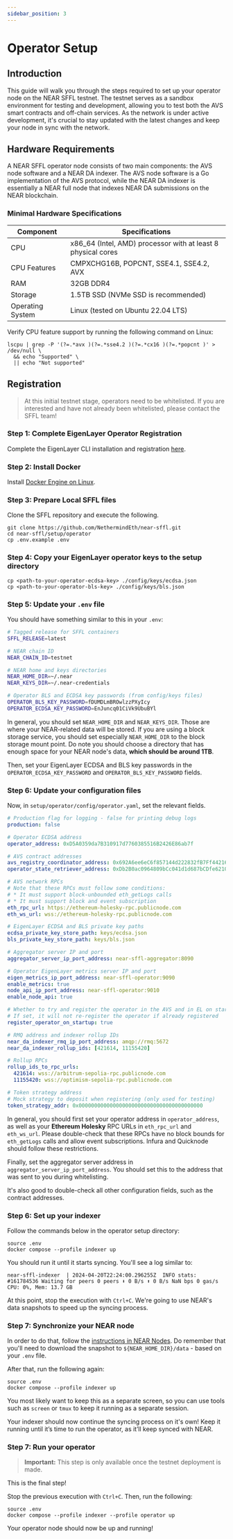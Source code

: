 ```yaml
---
sidebar_position: 3
---
```


# Operator Setup

## Introduction

This guide will walk you through the steps required to set up your operator node on the NEAR SFFL testnet. The testnet serves as a sandbox environment for testing and development, allowing you to test both the AVS smart contracts and off-chain services. As the network is under active development, it's crucial to stay updated with the latest changes and keep your node in sync with the network.

## Hardware Requirements

A NEAR SFFL operator node consists of two main components: the AVS node software and a NEAR DA indexer. The AVS node software is a Go implementation of the AVS protocol, while the NEAR DA indexer is essentially a NEAR full node that indexes NEAR DA submissions on the NEAR blockchain.

### Minimal Hardware Specifications

| Component          | Specifications                                                          |
|--------------------|-------------------------------------------------------------------------|
| CPU                | x86_64 (Intel, AMD) processor with at least 8 physical cores            |
| CPU Features       | CMPXCHG16B, POPCNT, SSE4.1, SSE4.2, AVX                                 |
| RAM                | 32GB DDR4                                                               |
| Storage            | 1.5TB SSD (NVMe SSD is recommended)                                     |
| Operating System   | Linux (tested on Ubuntu 22.04 LTS)                                      |

Verify CPU feature support by running the following command on Linux:

```
lscpu | grep -P '(?=.*avx )(?=.*sse4.2 )(?=.*cx16 )(?=.*popcnt )' > /dev/null \
  && echo "Supported" \
  || echo "Not supported"
```

## Registration

> At this initial testnet stage, operators need to be whitelisted. If you are
> interested and have not already been whitelisted, please contact the SFFL
> team!

### Step 1: Complete EigenLayer Operator Registration

Complete the EigenLayer CLI installation and registration [here](https://docs.eigenlayer.xyz/operator-guides/operator-installation).

### Step 2: Install Docker

Install [Docker Engine on Linux](https://docs.docker.com/engine/install/ubuntu/).

### Step 3: Prepare Local SFFL files

Clone the SFFL repository and execute the following.

```
git clone https://github.com/NethermindEth/near-sffl.git
cd near-sffl/setup/operator
cp .env.example .env
```

### Step 4: Copy your EigenLayer operator keys to the setup directory

```
cp <path-to-your-operator-ecdsa-key> ./config/keys/ecdsa.json
cp <path-to-your-operator-bls-key> ./config/keys/bls.json
```

### Step 5: Update your `.env` file

You should have something similar to this in your `.env`:
```bash
# Tagged release for SFFL containers
SFFL_RELEASE=latest

# NEAR chain ID
NEAR_CHAIN_ID=testnet

# NEAR home and keys directories
NEAR_HOME_DIR=~/.near
NEAR_KEYS_DIR=~/.near-credentials

# Operator BLS and ECDSA key passwords (from config/keys files)
OPERATOR_BLS_KEY_PASSWORD=fDUMDLmBROwlzzPXyIcy
OPERATOR_ECDSA_KEY_PASSWORD=EnJuncq01CiVk9UbuBYl
```

In general, you should set `NEAR_HOME_DIR` and `NEAR_KEYS_DIR`. Those are
where your NEAR-related data will be stored. If you are using a block storage
service, you should set especially `NEAR_HOME_DIR` to the block storage mount
point. Do note you should choose a directory that has enough space for your
NEAR node's data, **which should be around 1TB**.

Then, set your EigenLayer ECDSA and BLS key passwords in the
`OPERATOR_ECDSA_KEY_PASSWORD` and `OPERATOR_BLS_KEY_PASSWORD` fields.

### Step 6: Update your configuration files

Now, in `setup/operator/config/operator.yaml`, set the relevant fields.

```yaml
# Production flag for logging - false for printing debug logs
production: false

# Operator ECDSA address
operator_address: 0xD5A0359da7B310917d7760385516B2426E86ab7f

# AVS contract addresses
avs_registry_coordinator_address: 0x692A6ee6eC6f857144d222832fB7Ff44216BC0A7
operator_state_retriever_address: 0xDb2B0ac0964809bCc041d1d687bCDfe6210a8E25

# AVS network RPCs
# Note that these RPCs must follow some conditions:
# * It must support block-unbounded eth_getLogs calls
# * It must support block and event subscription
eth_rpc_url: https://ethereum-holesky-rpc.publicnode.com
eth_ws_url: wss://ethereum-holesky-rpc.publicnode.com

# EigenLayer ECDSA and BLS private key paths
ecdsa_private_key_store_path: keys/ecdsa.json
bls_private_key_store_path: keys/bls.json

# Aggregator server IP and port
aggregator_server_ip_port_address: near-sffl-aggregator:8090

# Operator EigenLayer metrics server IP and port
eigen_metrics_ip_port_address: near-sffl-operator:9090
enable_metrics: true
node_api_ip_port_address: near-sffl-operator:9010
enable_node_api: true

# Whether to try and register the operator in the AVS and in EL on startup
# If set, it will not re-register the operator if already registered
register_operator_on_startup: true

# RMQ address and indexer rollup IDs
near_da_indexer_rmq_ip_port_address: amqp://rmq:5672
near_da_indexer_rollup_ids: [421614, 11155420]

# Rollup RPCs
rollup_ids_to_rpc_urls:
  421614: wss://arbitrum-sepolia-rpc.publicnode.com
  11155420: wss://optimism-sepolia-rpc.publicnode.com

# Token strategy address
# Mock strategy to deposit when registering (only used for testing)
token_strategy_addr: 0x0000000000000000000000000000000000000000
```

In general, you should first set your operator address in `operator_address`,
as well as your **Ethereum Holesky** RPC URLs in `eth_rpc_url` and `eth_ws_url`. Please
double-check that these RPCs have no block bounds for `eth_getLogs` calls
and allow event subscriptions. Infura and Quicknode should follow these
restrictions.

Finally, set the aggregator server address in `aggregator_server_ip_port_address`.
You should set this to the address that was sent to you during whitelisting.

It's also good to double-check all other configuration fields, such as the
contract addresses.

### Step 6: Set up your indexer

Follow the commands below in the operator setup directory:

```
source .env
docker compose --profile indexer up
```

You should run it until it starts syncing. You'll see a log similar to:
```
near-sffl-indexer  | 2024-04-20T22:24:00.296255Z  INFO stats: #161784536 Waiting for peers 0 peers ⬇ 0 B/s ⬆ 0 B/s NaN bps 0 gas/s CPU: 0%, Mem: 13.7 GB
```

At this point, stop the execution with `Ctrl+C`. We're going to use NEAR's
data snapshots to speed up the syncing process.

### Step 7: Synchronize your NEAR node

In order to do that, follow the [instructions in NEAR Nodes](https://near-nodes.io/intro/node-data-snapshots).
Do remember that you'll need to download the snapshot to
`${NEAR_HOME_DIR}/data` - based on your `.env` file.

After that, run the following again:
```
source .env
docker compose --profile indexer up
```

You most likely want to keep this as a separate screen, so you can use tools such as `screen` or `tmux` to keep it running as a separate session.

Your indexer should now continue the syncing process on it's own!
Keep it running until it’s time to run the operator, as it’ll keep synced with NEAR.

### Step 7: Run your operator

> **Important:** This step is only available once the testnet deployment is
> made.

This is the final step!

Stop the previous execution with `Ctrl+C`. Then, run the following:
```
source .env
docker compose --profile indexer --profile operator up
```

Your operator node should now be up and running!

